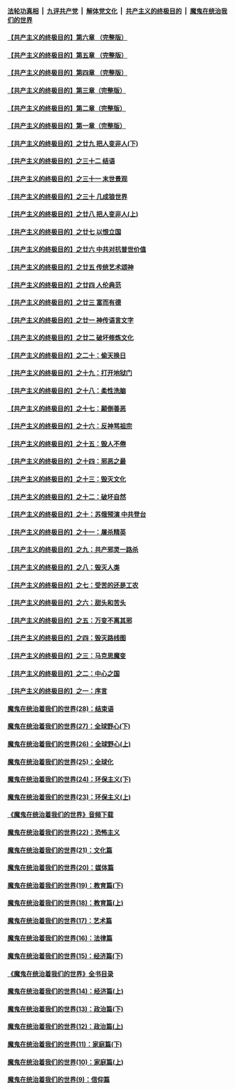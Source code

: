 ####  [法轮功真相](../../../../basic/blob/master/README.md?t=07020301) &nbsp;|&nbsp; [九评共产党](../../../../9ping.md/blob/master/README.md?t=07020301) &nbsp;|&nbsp; [解体党文化](../../../../jtdwh.md/blob/master/README.md?t=07020301)  &nbsp;|&nbsp; [共产主义的终极目的](../../../../gczydzjmd.md/blob/master/README.md?t=07020301) &nbsp;|&nbsp; [魔鬼在统治我们的世界](../../../../mgztzwmdsj.md/blob/master/README.md?t=07020301) 

#### [【共产主义的终极目的】第六章 （完整版）](../pages/nsc422/n11428913.md?t=07020301) 

#### [【共产主义的终极目的】第五章 （完整版）](../pages/nsc422/n11428912.md?t=07020301) 

#### [【共产主义的终极目的】第四章 （完整版）](../pages/nsc422/n11428907.md?t=07020301) 

#### [【共产主义的终极目的】第三章（完整版）](../pages/nsc422/n11428848.md?t=07020301) 

#### [【共产主义的终极目的】第二章（完整版）](../pages/nsc422/n11428831.md?t=07020301) 

#### [【共产主义的终极目的】第一章（完整版）](../pages/nsc422/n11417651.md?t=07020301) 

#### [【共产主义的终极目的】之廿九 把人变非人(下)](../pages/nsc422/n11344140.md?t=07020301) 

#### [【共产主义的终极目的】之三十二 结语](../pages/nsc422/n11360535.md?t=07020301) 

#### [【共产主义的终极目的】之三十一 末世景观](../pages/nsc422/n11351129.md?t=07020301) 

#### [【共产主义的终极目的】之三十 几成狼世界](../pages/nsc422/n11348280.md?t=07020301) 

#### [【共产主义的终极目的】之廿八 把人变非人(上)](../pages/nsc422/n11340492.md?t=07020301) 

#### [【共产主义的终极目的】之廿七 以恨立国](../pages/nsc422/n11336944.md?t=07020301) 

#### [【共产主义的终极目的】之廿六 中共对抗普世价值](../pages/nsc422/n11324785.md?t=07020301) 

#### [【共产主义的终极目的】之廿五 传统艺术颂神](../pages/nsc422/n11296396.md?t=07020301) 

#### [【共产主义的终极目的】之廿四 人伦典范](../pages/nsc422/n11296397.md?t=07020301) 

#### [【共产主义的终极目的】之廿三 富而有德](../pages/nsc422/n11283598.md?t=07020301) 

#### [【共产主义的终极目的】之廿一 神传语言文字](../pages/nsc422/n11263265.md?t=07020301) 

#### [【共产主义的终极目的】之廿二 破坏修炼文化](../pages/nsc422/n11245728.md?t=07020301) 

#### [【共产主义的终极目的】之二十：偷天换日](../pages/nsc422/n11238846.md?t=07020301) 

#### [【共产主义的终极目的】之十九：打开地狱门](../pages/nsc422/n11206376.md?t=07020301) 

#### [【共产主义的终极目的】之十八：柔性洗脑](../pages/nsc422/n11199994.md?t=07020301) 

#### [【共产主义的终极目的】之十七：颠倒善恶](../pages/nsc422/n11179782.md?t=07020301) 

#### [【共产主义的终极目的】之十六：反神骂祖宗](../pages/nsc422/n11166798.md?t=07020301) 

#### [【共产主义的终极目的】之十五：毁人不倦](../pages/nsc422/n11166792.md?t=07020301) 

#### [【共产主义的终极目的】之十四：邪恶之最](../pages/nsc422/n11150249.md?t=07020301) 

#### [【共产主义的终极目的】之十三：毁灭文化](../pages/nsc422/n11135227.md?t=07020301) 

#### [【共产主义的终极目的】之十二：破坏自然](../pages/nsc422/n11135214.md?t=07020301) 

#### [【共产主义的终极目的】之十：苏俄预演 中共登台](../pages/nsc422/n11118424.md?t=07020301) 

#### [【共产主义的终极目的】之十一：屠杀精英](../pages/nsc422/n11118442.md?t=07020301) 

#### [【共产主义的终极目的】之九：共产邪灵一路杀](../pages/nsc422/n11114139.md?t=07020301) 

#### [【共产主义的终极目的】之八：毁灭人类](../pages/nsc422/n11108503.md?t=07020301) 

#### [【共产主义的终极目的】之七：受苦的还是工农](../pages/nsc422/n11101809.md?t=07020301) 

#### [【共产主义的终极目的】之六：甜头和苦头](../pages/nsc422/n11096971.md?t=07020301) 

#### [【共产主义的终极目的】之五：万变不离其邪](../pages/nsc422/n11091285.md?t=07020301) 

#### [【共产主义的终极目的】之四：毁灭路线图](../pages/nsc422/n11086284.md?t=07020301) 

#### [【共产主义的终极目的】之三：马克思魔变](../pages/nsc422/n11061941.md?t=07020301) 

#### [【共产主义的终极目的】之二：中心之国](../pages/nsc422/n11047728.md?t=07020301) 

#### [【共产主义的终极目的】之一：序言](../pages/nsc422/n11086077.md?t=07020301) 

#### [魔鬼在统治着我们的世界(28)：结束语](../pages/nsc422/n10936246.md?t=07020301) 

#### [魔鬼在统治着我们的世界(27)：全球野心(下)](../pages/nsc422/n10928319.md?t=07020301) 

#### [魔鬼在统治着我们的世界(26)：全球野心(上)](../pages/nsc422/n10900318.md?t=07020301) 

#### [魔鬼在统治着我们的世界(25)：全球化](../pages/nsc422/n10788205.md?t=07020301) 

#### [魔鬼在统治着我们的世界(24)：环保主义(下)](../pages/nsc422/n10695307.md?t=07020301) 

#### [魔鬼在统治着我们的世界(23)：环保主义(上)](../pages/nsc422/n10688613.md?t=07020301) 

#### [《魔鬼在统治着我们的世界》音频下载](../pages/nsc422/n10635553.md?t=07020301) 

#### [魔鬼在统治着我们的世界(22)：恐怖主义](../pages/nsc422/n10614727.md?t=07020301) 

#### [魔鬼在统治着我们的世界(21)：文化篇](../pages/nsc422/n10597706.md?t=07020301) 

#### [魔鬼在统治着我们的世界(20)：媒体篇](../pages/nsc422/n10586579.md?t=07020301) 

#### [魔鬼在统治着我们的世界(19)：教育篇(下)](../pages/nsc422/n10564808.md?t=07020301) 

#### [魔鬼在统治着我们的世界(18)：教育篇(上)](../pages/nsc422/n10526970.md?t=07020301) 

#### [魔鬼在统治着我们的世界(17)：艺术篇](../pages/nsc422/n10499093.md?t=07020301) 

#### [魔鬼在统治着我们的世界(16)：法律篇](../pages/nsc422/n10485969.md?t=07020301) 

#### [魔鬼在统治着我们的世界(15)：经济篇(下)](../pages/nsc422/n10469975.md?t=07020301) 

#### [《魔鬼在统治着我们的世界》全书目录](../pages/nsc422/n10464261.md?t=07020301) 

#### [魔鬼在统治着我们的世界(14)：经济篇(上)](../pages/nsc422/n10457370.md?t=07020301) 

#### [魔鬼在统治着我们的世界(13)：政治篇(下)](../pages/nsc422/n10448270.md?t=07020301) 

#### [魔鬼在统治着我们的世界(12)：政治篇(上)](../pages/nsc422/n10444576.md?t=07020301) 

#### [魔鬼在统治着我们的世界(11)：家庭篇(下)](../pages/nsc422/n10440961.md?t=07020301) 

#### [魔鬼在统治着我们的世界(10)：家庭篇(上)](../pages/nsc422/n10435448.md?t=07020301) 

#### [魔鬼在统治着我们的世界(9)：信仰篇](../pages/nsc422/n10432159.md?t=07020301) 

